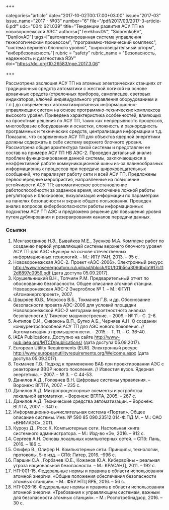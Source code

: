 +++

categories="article"
date="2017-10-02T00:17:00+03:00"
issue="2017-03"
issue_name="2017 - №03"
number="6"
file="/pdf/2017/03/2017-3-article-6.pdf"
udc="004: 621.039"
title="Тенденции развития АСУ ТП на нововоронежской АЭС"
authors=["TerekhovDV", "SidorenkoEV", "DanilovАD"]
tags=["автоматизированная система управления технологическим процессом", "программно-технический комплекс", "система верхнего блочного уровня", "широковещательный шторм", "кибербезопасность"]
rubric = "safety"
rubric_name = "Безопасность, надежность и диагностика ЯЭУ"
doi="https://doi.org/10.26583/npe.2017.3.06"

+++

Рассмотрена эволюция АСУ ТП на атомных электрических станциях от традиционных средств автоматики с жесткой логикой на основе архаичных средств (стрелочных приборов, самописцев, световых индикаторов, ключей индивидуального управления оборудованием и т.п.) до современных автоматизированных информационно-управляющих систем на основе программно-технических комплексов высокого уровня. Приведена характеристика особенностей, влияющих на проектные решения по АСУ ТП, таких как непрерывность процессов, многообразие оборудования и оснастки, сложность и разнородность программных и технических средств, централизация информации и т.д. Показано, что современные АСУ ТП для объектов ядерной энергетики должны содержать в себе систему верхнего блочного уровня. Рассмотрена общая архитектура такой системы и представлен ее состав на примере АСУ ТП НВ АЭС-2. Проведен детальный анализ проблем функционирования данной системы, заключающихся в неэффективной работе коммуникационной шины из-за лавинообразных информационных процессов при передаче широковещательных сообщений, что парализует работу сети и всей АСУ ТП. Предложены первоочередные мероприятия, направленные на повышение устойчивости АСУ ТП: автоматическое восстановление работоспособности за заданное время, исключение ложной работы регуляторов и блокировок, визуализация информации по параметрам на панелях безопасности и экране общего пользования. Проведен анализ вопросов кибербезопасности работы информационных подсистем АСУ ТП АЭС и предложено решение для повышения уровня путем дублирования и резервирования каналов передачи данных.

### Ссылки

1. Менгазетдинов Н.Э., Бывайков М.Е., Зуенков М.А. Комплекс работ по созданию первой управляющей системы верхнего блочного уровня АСУ ТП для АЭС «Бушер» на основе отечественных информационных технологий. – М.: ИПУ РАН, 2013. – 95 c.
2. Нововоронежская АЭС-2. Проект «АЭС-2006». Электронный ресурс http://www.rosenergoatom.ru/upload/iblock/f01/f01b5ca309dbda1917c112d6897c0959.pdf (дата доступа 05.09.2017).
3. Крушельницкий В.Н., Топчиян Р.М. Предварительный отчет по обоснованию безопасности. Общее описание атомной станции. Нововоронежская АЭС-2 Энергоблок № 1. – М.: ФГУП «Атомэнергопроект», 2007.
4. Швыряев Ю.В., Морозов В.Б., Токмачев Г.В. и др. Обоснование безопасности проекта АЭС-2006 для условий площадки Нововоронежской АЭС-2 методами вероятностного анализа безопасности.// Тяжелое машиностроение. – 2009.– № 11.– С. 2-6.
5. Антипов С.И., Сивоконь В.П., Бутко А.Б., Черняев А.Н. О создании конкурентоспособной АСУ ТП для АЭС нового поколения. // Автоматизация в промышленности. – 2015. – Т. 11. – С. 36-40.
6. IAEA Publications. Доступно на сайте http://www-pub.iaea.org/MTCD/publications/ (дата доступа 05.09.2017).
7. European Utility Requirements (EUR). Электронный ресурс http://www.europeanutilityrequirements.org/Welcome.aspx (дата доступа 05.09.2017).
8. Токмачев Г.В. Подход к применению ВАБ при проектировании АЭС с реакторами ВВЭР нового поколения. // Известия вузов. Ядерная энергетика. – 2007. – № 3. – C 44-53.
9. Данилов А.Д., Головнев В.Н. Цифровые системы управления. – Воронеж: ВГЛТА, 2007. – 235 с.
10. Данилов А.Д. Микропроцессорные элементы и устройства локальной автоматики. – Воронеж: ВГЛТА, 2005. – 267 с.
11. Данилов А.Д. Технические средства автоматизации. – Воронеж: ВГЛТА, 2007. – 340 с.
12. Информационно-вычислительная система «Портал». Общее описание системы. Инв. № 590 85 090.23512.014-Ф.ПД.М. – М.: ОАО «ВНИИАЭС», 2011.
13. Куроуз Д., Росс К. Компьютерные сети. Настольная книга системного администратора. – М.: Изд-во «Э», 2016. – 912 с.
14. Сергеев А.Н. Основы локальных компьютерных сетей. – СПб: Лань, 2016. – 186 с.
15. Олифер В., Олифер Н. Компьютерные сети. Принципы, технологии, протоколы. 5-е изд. – СПб: Питер, 2016. –996 с.
16. Паршин С.А., Горбачев Ю.Е., Кожанов Ю.А. Кибервойны – реальная угроза национальной безопасности. – М.: КРАСАНД, 2011. – 192 с.
17. НП-001-15. Федеральные нормы и правила в области использования атомной энергии. «Общие положения обеспечения безопасности атомных станций». – М.: ФБУ НТЦ ЯРБ, 2016. – 56 с.
18. НП-026-16. Федеральные нормы и правила в области использования атомной энергии. «Требования к управляющим системам, важным для безопасности атомных станций». – М.: Роспотребнадзор, 2016. – 30 с.